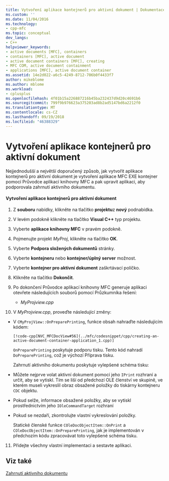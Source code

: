 ```yaml
---
title: Vytvoření aplikace kontejnerů pro aktivní dokument | Dokumentace Microsoftu
ms.custom: ''
ms.date: 11/04/2016
ms.technology:
- cpp-mfc
ms.topic: conceptual
dev_langs:
- C++
helpviewer_keywords:
- active documents [MFC], containers
- containers [MFC], active document
- active document containers [MFC], creating
- MFC COM, active document containment
- applications [MFC], active document container
ms.assetid: 14e2d022-a6c5-4249-8712-706b0f4433f7
author: mikeblome
ms.author: mblome
ms.workload:
- cplusplus
ms.openlocfilehash: 4f01b15a226887216b45ba232437d9d20c4691b6
ms.sourcegitcommit: 799f9b976623a375203ad8b2ad5147bd6a2212f0
ms.translationtype: MT
ms.contentlocale: cs-CZ
ms.lasthandoff: 09/19/2018
ms.locfileid: "46388329"
---
```

# <a name="creating-an-active-document-container-application"></a>Vytvoření aplikace kontejnerů pro aktivní dokument

Nejjednodušší a největší doporučený způsob, jak vytvořit aplikace kontejnerů pro aktivní dokument je vytvoření aplikace MFC EXE kontejner pomocí Průvodce aplikací knihovny MFC a pak upravit aplikaci, aby podporovala zahrnutí aktivního dokumentu.

#### <a name="to-create-an-active-document-container-application"></a>Vytvoření aplikace kontejnerů pro aktivní dokument

1. Z **souboru** nabídky, klikněte na tlačítko **projektu**z **nový** podnabídka.

1. V levém podokně klikněte na tlačítko **Visual C++** typ projektu.

1. Vyberte **aplikace knihovny MFC** v pravém podokně.

1. Pojmenujte projekt *MyProj*, klikněte na tlačítko **OK**.

1. Vyberte **Podpora složených dokumentů** stránky.

1. Vyberte **kontejneru** nebo **kontejner/úplný server** možnost.

1. Vyberte **kontejner pro aktivní dokument** zaškrtávací políčko.

1. Klikněte na tlačítko **Dokončit**.

9. Po dokončení Průvodce aplikací knihovny MFC generuje aplikaci otevřete následujících souborů pomocí Průzkumníka řešení:

   - *MyProjview.cpp*

10. V *MyProjview.cpp*, proveďte následující změny:

   - V `CMyProjView::OnPreparePrinting`, funkce obsah nahraďte následujícím kódem:

         [!code-cpp[NVC_MFCDocView#56](../mfc/codesnippet/cpp/creating-an-active-document-container-application_1.cpp)]

     `OnPreparePrinting` poskytuje podporu tisku. Tento kód nahradí `DoPreparePrinting`, což je výchozí Příprava tisku.

     Zahrnutí aktivního dokumentu poskytuje vylepšené schéma tisku:

   - Můžete nejprve volat aktivní dokument pomocí jeho `IPrint` rozhraní a určit, aby se vytiskl. Tím se liší od předchozí OLE členství ve skupině, ve kterém museli vykreslil obraz obsažené položky do tiskárny kontejneru `CDC` objektu.

   - Pokud selže, informace obsažené položky, aby se vytiskl prostřednictvím jeho `IOleCommandTarget` rozhraní

   - Pokud se nezdaří, zkontrolujte vlastní vykreslování položky.

     Statické členské funkce `COleDocObjectItem::OnPrint` a `COleDocObjectItem::OnPreparePrinting`, jak je implementován v předchozím kódu zpracovávat toto vylepšené schéma tisku.

11. Přidejte všechny vlastní implementaci a sestavte aplikaci.

## <a name="see-also"></a>Viz také

[Zahrnutí aktivního dokumentu](../mfc/active-document-containment.md)

